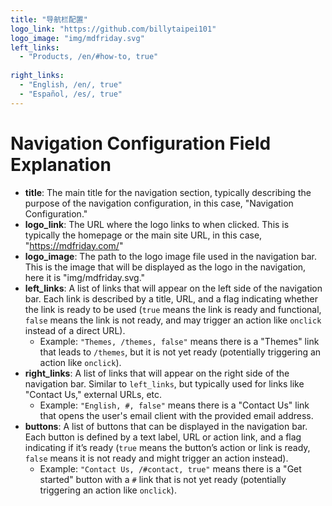 ```yaml
---
title: "导航栏配置"
logo_link: "https://github.com/billytaipei101"
logo_image: "img/mdfriday.svg"
left_links:
  - "Products, /en/#how-to, true"
  
right_links:
  - "English, /en/, true"
  - "Español, /es/, true"
---
```


# Navigation Configuration Field Explanation

- **title**: The main title for the navigation section, typically describing the purpose of the navigation configuration, in this case, "Navigation Configuration."
- **logo_link**: The URL where the logo links to when clicked. This is typically the homepage or the main site URL, in this case, "https://mdfriday.com/"
- **logo_image**: The path to the logo image file used in the navigation bar. This is the image that will be displayed as the logo in the navigation, here it is "img/mdfriday.svg."
- **left_links**: A list of links that will appear on the left side of the navigation bar. Each link is described by a title, URL, and a flag indicating whether the link is ready to be used (`true` means the link is ready and functional, `false` means the link is not ready, and may trigger an action like `onclick` instead of a direct URL).
    - Example: `"Themes, /themes, false"` means there is a "Themes" link that leads to `/themes`, but it is not yet ready (potentially triggering an action like `onclick`).
- **right_links**: A list of links that will appear on the right side of the navigation bar. Similar to `left_links`, but typically used for links like "Contact Us," external URLs, etc.
    - Example: `"English, #, false"` means there is a "Contact Us" link that opens the user's email client with the provided email address.
- **buttons**: A list of buttons that can be displayed in the navigation bar. Each button is defined by a text label, URL or action link, and a flag indicating if it’s ready (`true` means the button’s action or link is ready, `false` means it is not ready and might trigger an action instead).
    - Example: `"Contact Us, /#contact, true"` means there is a "Get started" button with a `#` link that is not yet ready (potentially triggering an action like `onclick`).
